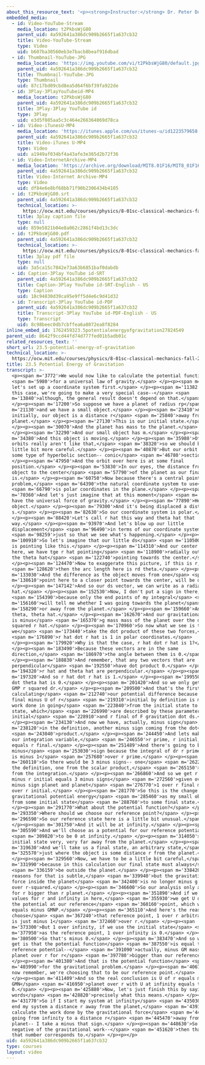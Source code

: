 ```yaml
---
about_this_resource_text: '<p><strong>Instructor:</strong> Dr. Peter Dourmashkin</p>'
embedded_media:
  - id: Video-YouTube-Stream
    media_location: t2PkbsWjG80
    parent_uid: 4a592641a386dc909b2665f1a637cb32
    title: Video-YouTube-Stream
    type: Video
    uid: b607ba30560eb3e7bacb8beaf916dbad
  - id: Thumbnail-YouTube-JPG
    media_location: 'https://img.youtube.com/vi/t2PkbsWjG80/default.jpg'
    parent_uid: 4a592641a386dc909b2665f1a637cb32
    title: Thumbnail-YouTube-JPG
    type: Thumbnail
    uid: 87c17bd09cbd8ea5d64f6bf39fa922de
  - id: 3Play-3PlayYouTubeid-MP4
    media_location: t2PkbsWjG80
    parent_uid: 4a592641a386dc909b2665f1a637cb32
    title: 3Play-3Play YouTube id
    type: 3Play
    uid: e3d5f085aa5c3c464e266364069d78ca
  - id: Video-iTunesU-MP4
    media_location: 'https://itunes.apple.com/us/itunes-u/id1223579658'
    parent_uid: 4a592641a386dc909b2665f1a637cb32
    title: Video-iTunes U-MP4
    type: Video
    uid: a1949af034bf4a43afe3e365d2b72f36
  - id: Video-InternetArchive-MP4
    media_location: 'https://archive.org/download/MIT8.01F16/MIT8_01F16_L23v05_360p.mp4'
    parent_uid: 4a592641a386dc909b2665f1a637cb32
    title: Video-Internet Archive-MP4
    type: Video
    uid: df84e6e8bf68bb71f90b2306434b4105
  - id: t2PkbsWjG80.srt
    parent_uid: 4a592641a386dc909b2665f1a637cb32
    technical_location: >-
      https://ocw.mit.edu/courses/physics/8-01sc-classical-mechanics-fall-2016/week-8-potential-energy-and-energy-conservation/23.5-potential-energy-of-gravitation/23.5-potential-energy-of-gravitation/t2PkbsWjG80.srt
    title: 3play caption file
    type: null
    uid: 859e5821b04e8a062c2861f4bd13c3dc
  - id: t2PkbsWjG80.pdf
    parent_uid: 4a592641a386dc909b2665f1a637cb32
    technical_location: >-
      https://ocw.mit.edu/courses/physics/8-01sc-classical-mechanics-fall-2016/week-8-potential-energy-and-energy-conservation/23.5-potential-energy-of-gravitation/23.5-potential-energy-of-gravitation/t2PkbsWjG80.pdf
    title: 3play pdf file
    type: null
    uid: 3a5ca15c7042e73a63b6851baf0dabdb
  - id: Caption-3Play YouTube id-SRT
    parent_uid: 4a592641a386dc909b2665f1a637cb32
    title: Caption-3Play YouTube id-SRT-English - US
    type: Caption
    uid: 18c94830d39ca95e9ff5d4e6c9d41d32
  - id: Transcript-3Play YouTube id-PDF
    parent_uid: 4a592641a386dc909b2665f1a637cb32
    title: Transcript-3Play YouTube id-PDF-English - US
    type: Transcript
    uid: 8c98beec0db7cbffea6a8072ea8f8284
inline_embed_id: 1762459323.5potentialenergyofgravitation27824549
parent_uid: 8642f9ccd44fd74d777fed01b5adb01c
related_resources_text: ''
short_url: 23.5-potential-energy-of-gravitation
technical_location: >-
  https://ocw.mit.edu/courses/physics/8-01sc-classical-mechanics-fall-2016/week-8-potential-energy-and-energy-conservation/23.5-potential-energy-of-gravitation/23.5-potential-energy-of-gravitation
title: 23.5 Potential Energy of Gravitation
transcript: >-
  <p><span m='3772'>We would now like to calculate the potential function</span>
  <span m='5980'>for a universal law of gravity.</span> </p><p><span m='8890'>So
  let's set up a coordinate system first.</span> </p><p><span m='11382'>And in
  this case, we're going to make a very special case--</span> <span
  m='13840'>although, the general result doesn't depend on that.</span>
  </p><p><span m='17200'>So suppose we have a planet of radius rp</span> <span
  m='21130'>and we have a small object.</span> </p><p><span m='23410'>And
  initially, our object is a distance r</span> <span m='25840'>away from the
  planet.</span> </p><p><span m='27130'>This is our initial state.</span>
  </p><p><span m='30070'>And the planet has mass to the planet.</span>
  </p><p><span m='32290'>And our small object has m.</span> </p><p><span
  m='34380'>And this object is moving.</span> </p><p><span m='35980'>Of course,
  orbits really aren't like that,</span> <span m='38320'>so we should be a
  little bit more careful.</span> </p><p><span m='40870'>But our orbit might be
  some type of hyperbolic section-- conic</span> <span m='46780'>section.</span>
  </p><p><span m='47950'>And the orbit over here is at some final
  position.</span> </p><p><span m='53830'>In our eyes, the distance from the
  object to the center</span> <span m='57790'>of the planet as our final
  is.</span> </p><p><span m='60750'>Now because there's a central point to this
  problem,</span> <span m='64390'>the natural coordinate system to use</span>
  <span m='66790'>is polar coordinates in the plane.</span> </p><p><span
  m='70360'>And let's just imagine that at this moment</span> <span m='75100'>we
  have the universal force of gravity.</span> </p><p><span m='77890'>Here's our
  object.</span> </p><p><span m='79300'>And it's being displaced a distance
  s.</span> </p><p><span m='82630'>So our coordinate system is polar.</span>
  </p><p><span m='88420'>Let's call r hat this way and theta hat that
  way.</span> </p><p><span m='93970'>And let's blow up our little
  displacement</span> <span m='96490'>in terms of our coordinate system,</span>
  <span m='98259'>just so that we see what's happening.</span> </p><p><span
  m='100910'>So let's imagine that our little ds</span> <span m='110500'>vector
  is pointing like this.</span> </p><p><span m='114310'>And our center point
  here, we have tge r hat pointing</span> <span m='118900'>radially outward and
  the theta hat</span> <span m='122740'>pointing towards the center.</span>
  </p><p><span m='124470'>Now to exaggerate this picture, if this is r,</span>
  <span m='128620'>then the arc length here is rd theta.</span> </p><p><span
  m='133030'>And the difference as the object moves from one</span> <span
  m='138610'>point here to a closer point towards the center, will be dr.</span>
  </p><p><span m='147142'>And so our ds vector, we can write as a radial piece r
  hat.</span> </p><p><span m='152530'>Now, I don't put a sign in there,</span>
  <span m='154390'>because only the end points of my integral</span> <span
  m='156160'>will tell me whether I was going towards the planet</span> <span
  m='158290'>or away from the planet.</span> </p><p><span m='159660'>And rd
  theta, theta hat.</span> </p><p><span m='162670'>And our gravitational force
  is minus</span> <span m='165370'>g mass mass of the planet over the distance
  squared r hat.</span> </p><p><span m='170960'>So now what we see is that when
  we</span> <span m='173440'>take the dot product of these two forces,</span>
  <span m='176890'>r hat dot r hat is 1 in polar coordinates.</span>
  </p><p><span m='179920'>Why is that the case, r hat dot r hat is 1?</span>
  </p><p><span m='183490'>Because these vectors are in the same
  direction,</span> <span m='186970'>the angle between them is 0.</span>
  </p><p><span m='188830'>And remember, that any two vectors that are
  perpendicular</span> <span m='192550'>have dot product 0.</span> </p><p><span
  m='194320'>r hat and theta hat are perpendicular.</span> </p><p><span
  m='197320'>And so r hat dot r hat is 1.</span> </p><p><span m='199550'>r hat
  dot theta hat is 0.</span> </p><p><span m='201420'>And so we only get minus
  GMP r squared dr.</span> </p><p><span m='209500'>And that's the first step in
  calculating</span> <span m='212740'>our potential difference because U of r
  final minus U of r</span> <span m='219310'>initial by definition is minus the
  work done in going</span> <span m='223840'>from the initial state to the final
  state, which</span> <span m='226990'>are described by these parameters r
  initial</span> <span m='228910'>and r final of F gravitation dot ds.</span>
  </p><p><span m='234130'>And now we have, actually, minus sign</span> <span
  m='238120'>in the definition, another minus sign coming from the dot</span>
  <span m='243040'>product.</span> </p><p><span m='244450'>And lets make this
  our integration variable,</span> <span m='246550'>r prime, r initial, r prime
  equals r final.</span> </p><p><span m='251489'>And there's going to be a third
  minus</span> <span m='253030'>sign because the integral of dr r prime squared
  is minus 1</span> <span m='257680'>over r prime.</span> </p><p><span
  m='260110'>So there would be 3 minus signs-- one</span> <span m='262210'>from
  the definition, one from the scalar product,</span> <span m='265150'>and one
  from the integration.</span> </p><p><span m='266860'>And so we get r final
  minus r initial equals 3 minus signs</span> <span m='272560'>given overall
  minus sign planet and planet</span> <span m='276770'>1 over r final minus 1
  over r initial.</span> </p><p><span m='281770'>So this is the change in
  gravitational potential energy</span> <span m='285460'>as my small object goes
  from some initial state</span> <span m='288760'>to some final state.</span>
  </p><p><span m='291770'>What about the potential function?</span> </p><p><span
  m='293350'>Where should we choose our reference point?</span> </p><p><span
  m='296590'>So our reference state here is a little bit unusual.</span>
  </p><p><span m='301750'>And it will be at infinity.</span> </p><p><span
  m='305590'>And we'll choose as a potential for our reference potential</span>
  <span m='309820'>to be 0 at infinity.</span> </p><p><span m='314050'>Imagine
  initial state very, very far away from the planet.</span> </p><p><span
  m='319630'>And we'll take us a final state, an arbitrary state,</span> <span
  m='325570'>just where the object is some distance r from the planet.</span>
  </p><p><span m='329560'>Now, we have to be a little bit careful,</span> <span
  m='331990'>because in this calculation our final state must always</span>
  <span m='336159'>be outside the planet.</span> </p><p><span m='338420'>And the
  reasons for that is subtle,</span> <span m='339940'>but the gravitational
  force inside the planet</span> <span m='342400'>is no longer minus g and 1 M2
  over r-squared.</span> </p><p><span m='346600'>So our analysis only applies
  for r bigger than r planet.</span> </p><p><span m='351890'>And if we put these
  values for r and infinity in here,</span> <span m='355930'>we get U of r minus
  the potential at our reference</span> <span m='360160'>point, which will be 0,
  equals minus GMNP.</span> </p><p><span m='365110'>And here's the reason why we
  choose</span> <span m='367240'>that reference point, 1 over r arbitrary state
  is just minus 1</span> <span m='372460'>over r.</span> </p><p><span
  m='373300'>But 1 over infinity, if we use the initial state</span> <span
  m='377950'>as the reference point, 1 over infinity is 0.</span> </p><p><span
  m='380500'>So that's minus 0.</span> </p><p><span m='383470'>And so what we
  get is that the potential function</span> <span m='387550'>is equal to our
  reference potential--</span> <span m='391090'>actually, minus GM mass of the
  planet over r for r</span> <span m='397780'>bigger than our reference.</span>
  </p><p><span m='401380'>And that is the potential function</span> <span
  m='403990'>for the gravitational problem.</span> </p><p><span m='406760'>But
  now remember, we're choosing that to be our reference point.</span>
  </p><p><span m='411409'>And so the real conclusion is U of r equals minus
  GMN</span> <span m='416950'>planet over r with U at infinity equals to
  0.</span> </p><p><span m='425880'>Now, let's just finish this by saying in
  words</span> <span m='428820'>precisely what this means.</span> </p><p><span
  m='431770'>So if I start my system at infinity</span> <span m='435030'>and I
  end my system a distance r away from the planet,</span> <span m='439110'>and I
  calculate the work done by the gravitational force</span> <span m='443010'>in
  going from infinity to a distance r</span> <span m='445470'>away from the
  planet-- I take a minus that sign.</span> </p><p><span m='448630'>So the
  negative of the gravitational work--</span> <span m='451620'>then that's what
  that number corresponds to.</span> </p><p></p>
uid: 4a592641a386dc909b2665f1a637cb32
type: courses
layout: video
---
```

